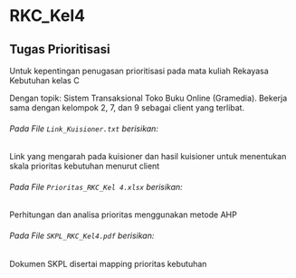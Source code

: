 # RKC_Kel4

## Tugas Prioritisasi

Untuk kepentingan penugasan prioritisasi pada mata kuliah Rekayasa Kebutuhan kelas C

Dengan topik: Sistem Transaksional Toko Buku Online (Gramedia). Bekerja sama dengan kelompok 2, 7, dan 9 sebagai client yang terlibat.

###### Pada File `Link_Kuisioner.txt` berisikan:
Link yang mengarah pada kuisioner dan hasil kuisioner untuk menentukan skala prioritas kebutuhan menurut client

###### Pada File `Prioritas_RKC_Kel 4.xlsx` berisikan:
Perhitungan dan analisa prioritas menggunakan metode AHP

###### Pada File `SKPL_RKC_Kel4.pdf` berisikan:
Dokumen SKPL disertai mapping prioritas kebutuhan
